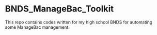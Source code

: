 # BNDS_ManageBac_Toolkit
This repo contains codes written for my high school BNDS for automating some ManageBac management.
